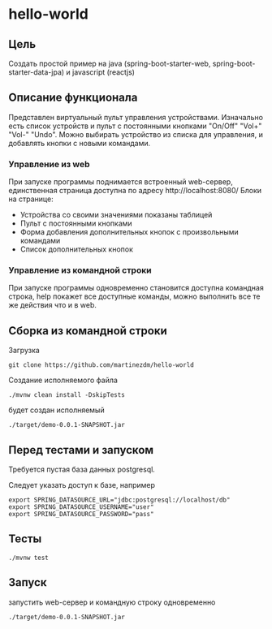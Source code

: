 # hello-world
## Цель
Создать простой пример на java (spring-boot-starter-web, spring-boot-starter-data-jpa) и javascript (reactjs)

## Описание функционала

Представлен виртуальный пульт управления устройствами. Изначально есть список устройств и пульт с постоянными кнопками "On/Off" "Vol+" "Vol-" "Undo". Можно выбирать устройство из списка для управления, и добавлять кнопки с новыми командами.

### Управление из web
При запуске программы поднимается встроенный web-сервер, единственная страница доступна по адресу http://localhost:8080/
Блоки на странице:
* Устройства со своими значениями показаны таблицей
* Пульт с постоянными кнопками
* Форма добавления дополнительных кнопок с произвольными командами
* Список дополнительных кнопок

### Управление из командной строки
При запуске программы одновременно становится доступна командная строка, help покажет все доступные команды, можно выполнить все те же действия что и в web.

## Сборка из командной строки

Загрузка

    git clone https://github.com/martinezdm/hello-world

Создание исполняемого файла

    ./mvnw clean install -DskipTests

будет создан исполняемый

    ./target/demo-0.0.1-SNAPSHOT.jar

## Перед тестами и запуском

Требуется пустая база данных postgresql.

Следует указать доступ к базе, например

    export SPRING_DATASOURCE_URL="jdbc:postgresql://localhost/db"
    export SPRING_DATASOURCE_USERNAME="user"
    export SPRING_DATASOURCE_PASSWORD="pass"

## Тесты

    ./mvnw test

## Запуск

запустить web-сервер и командную строку одновременно

    ./target/demo-0.0.1-SNAPSHOT.jar

